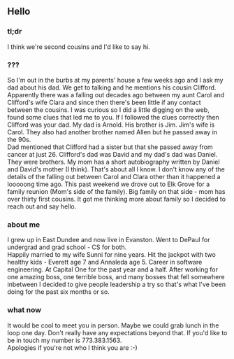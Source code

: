 ## Hello

### tl;dr
I think we're second cousins and I'd like to say hi.

### ???
So I'm out in the burbs at my parents' house a few weeks ago and I ask my dad about his dad.  We get to talking and he mentions his cousin Clifford.
Apparently there was a falling out decades ago between my aunt Carol and Clifford's wife Clara and since then there's been little if any contact between the cousins.
I was curious so I did a little digging on the web, found some clues that led me to you.  If I followed the clues correctly then Clifford was your dad.
My dad is Arnold.  His brother is Jim.  Jim's wife is Carol.  They also had another brother named Allen but he passed away in the 90s.  
Dad mentioned that Clifford had a sister but that she passed away from cancer at just 26.  Clifford's dad was David and my dad's dad was Daniel.  They were brothers.  My mom has a short autobiography written by Daniel and David's mother (I think). 
That's about all I know.  I don't know any of the details of the falling out between Carol and Clara other than it happened a looooong time ago.
This past weekend we drove out to Elk Grove for a family reunion (Mom's side of the family).  Big family on that side - mom has over thirty first cousins.
It got me thinking more about family so I decided to reach out and say hello.  

### about me
I grew up in East Dundee and now live in Evanston.  Went to DePaul for undergrad and grad school - CS for both.  
Happily married to my wife Sunni for nine years.  Hit the jackpot with two healthy kids - Everett age 7 and Annaleda age 5.
Career in software engineering.  At Capital One for the past year and a half.  After working for one amazing boss, one terrible boss, and many bosses that fell somewhere inbetween I decided to give people leadership a try so that's what I've been doing for the past six months or so.

### what now
It would be cool to meet you in person.  Maybe we could grab lunch in the loop one day.  Don't really have any expectations beyond that.
If you'd like to be in touch my number is 773.383.1563.  
Apologies if you're not who I think you are :-) 
